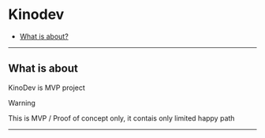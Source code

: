 # Kinodev

- [What is about?](#what-is-about)  


---

## What is about


KinoDev is MVP project

> [!WARNING]
> This is MVP / Proof of concept only, it contais only limited happy path

---



  

